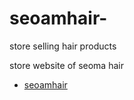 # seoamhair-
store selling hair products 

store website of seoma hair 

- [seoamhair](https://samtush.github.io/seoamhair-/)
